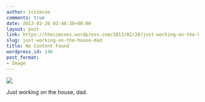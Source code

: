 ```yaml
---
author: jcsimcoe
comments: true
date: 2013-02-26 02:48:36+00:00
layout: post
link: https://thesimcoes.wordpress.com/2013/02/26/just-working-on-the-house-dad/
slug: just-working-on-the-house-dad
title: No Content Found
wordpress_id: 146
post_format:
- Image
---
```


![](https://thesimcoes.files.wordpress.com/2013/02/tumblr_mit3t0fqe41qbwpqvo1_1280.jpg)

Just working on the house, dad.
